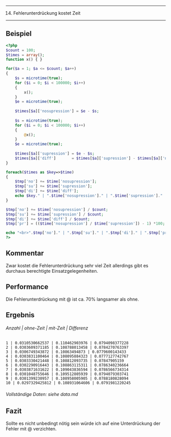 ------
14. Fehlerunterdrückung kostet Zeit
------
Beispiel
-------
```php
<?php
$count = 100;
$times = array();
function x() { }

for($a = 1; $a <= $count; $a++)
{
	$s = microtime(true);
	for ($i = 0; $i < 100000; $i++)
	{
		x();
	}
	$e = microtime(true);
	
	$times[$a]['nosupression'] = $e - $s;
	
	$s = microtime(true);
	for ($i = 0; $i < 100000; $i++)
	{
		@x();
	}
	$e = microtime(true);
	
	$times[$a]['supression'] = $e - $s;
	$times[$a]['diff']		 = $times[$a]['supression'] - $times[$a]['nosupression'];
}

foreach($times as $key=>$time)
{
	$tmp['no'] += $time['nosupression'];
	$tmp['su'] += $time['supression'];
	$tmp['di'] += $time['diff'];
	echo $key." | ".$time['nosupression']." | ".$time['supression']." | ".$time['diff']."<br>";
}

$tmp['no'] += $time['nosupression'] / $count;
$tmp['su'] += $time['supression'] / $count;
$tmp['di'] += $time['diff'] / $count;
$tmp['pr'] = (($time['nosupression'] / $time['supression']) - 1) *100;

echo "<br>".$tmp['no']." | ".$tmp['su']." | ".$tmp['di']." | ".$tmp['pr']."<br>"
?>
```
Kommentar
---------
Zwar kostet die Fehlerunterdrückung sehr viel Zeit allerdings gibt es durchaus berechtigte Einsatzgelegenheiten.

Performance
-----------
Die Fehlerunterdrückung mit @ ist ca. 70% langsamer als ohne.

Ergebnis
---------
###### Anzahl | ohne-Zeit | mit-Zeit | Differenz
```
1 | 0.0310530662537 | 0.110462903976 | 0.0794098377228
2 | 0.0303609371185 | 0.108788013458 | 0.0784270763397
3 | 0.0306749343872 | 0.10863494873 | 0.0779600143433
4 | 0.0303831100464 | 0.108095884323 | 0.0777127742767
5 | 0.0303330421448 | 0.108812093735 | 0.07847905159
6 | 0.0302290916443 | 0.108863115311 | 0.0786340236664
7 | 0.0303871631622 | 0.109043836594 | 0.0786566734314
8 | 0.0301048755646 | 0.109512805939 | 0.0794079303741
9 | 0.0301399230957 | 0.108958005905 | 0.0788180828094
10 | 0.0297329425812 | 0.108931064606 | 0.0791981220245
```
###### Vollständige Daten: siehe data.md

Fazit
------
Sollte es nicht unbedingt nötig sein würde ich auf eine Unterdrückung der Fehler mit @ verzichten.